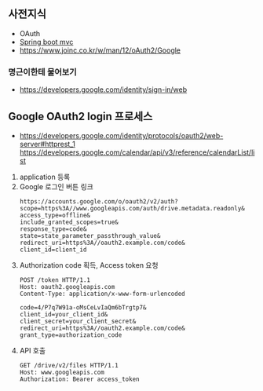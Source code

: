 ## 사전지식
- OAuth
- [Spring boot mvc](https://spring.io/guides/gs/serving-web-content/)
- https://www.joinc.co.kr/w/man/12/oAuth2/Google

### 명근이한테 물어보기
- https://developers.google.com/identity/sign-in/web

## Google OAuth2 login 프로세스
- https://developers.google.com/identity/protocols/oauth2/web-server#httprest_1
  https://developers.google.com/calendar/api/v3/reference/calendarList/list

1. application 등록
2. Google 로그인 버튼 링크
   ```
   https://accounts.google.com/o/oauth2/v2/auth?
   scope=https%3A//www.googleapis.com/auth/drive.metadata.readonly&
   access_type=offline&
   include_granted_scopes=true&
   response_type=code&
   state=state_parameter_passthrough_value&
   redirect_uri=https%3A//oauth2.example.com/code&
   client_id=client_id
   ```
3. Authorization code 획득, Access token 요청
   ```
   POST /token HTTP/1.1
   Host: oauth2.googleapis.com
   Content-Type: application/x-www-form-urlencoded

   code=4/P7q7W91a-oMsCeLvIaQm6bTrgtp7&
   client_id=your_client_id&
   client_secret=your_client_secret&
   redirect_uri=https%3A//oauth2.example.com/code&
   grant_type=authorization_code
   ```
4. API 호출
   ```
   GET /drive/v2/files HTTP/1.1
   Host: www.googleapis.com
   Authorization: Bearer access_token
   ```
